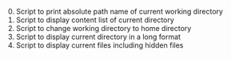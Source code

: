 0. Script to print absolute path name of current working directory
1. Script to display content list of current directory
2. Script to change working directory to home directory
3. Script to display current directory in a long format
4. Script to display current files including hidden files
